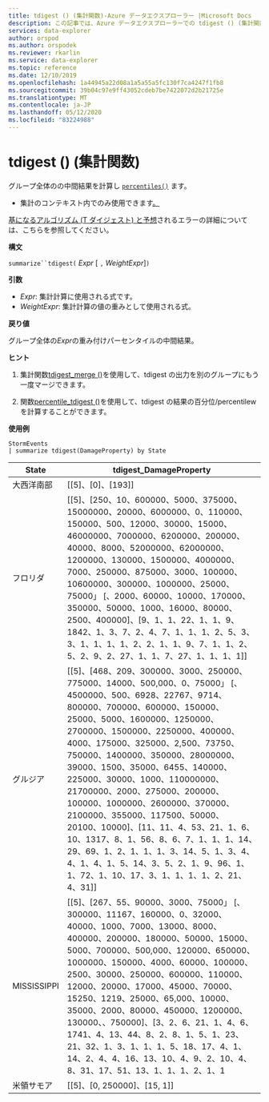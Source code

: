 ```yaml
---
title: tdigest () (集計関数)-Azure データエクスプローラー |Microsoft Docs
description: この記事では、Azure データエクスプローラーでの tdigest () (集計関数) について説明します。
services: data-explorer
author: orspod
ms.author: orspodek
ms.reviewer: rkarlin
ms.service: data-explorer
ms.topic: reference
ms.date: 12/10/2019
ms.openlocfilehash: 1a44945a22d08a1a5a55a5fc130f7ca4247f1fb8
ms.sourcegitcommit: 39b04c97e9ff43052cdeb7be7422072d2b21725e
ms.translationtype: MT
ms.contentlocale: ja-JP
ms.lasthandoff: 05/12/2020
ms.locfileid: "83224988"
---
```

# <a name="tdigest-aggregation-function"></a>tdigest () (集計関数)

グループ全体のの中間結果を計算し [`percentiles()`](percentiles-aggfunction.md) ます。 

* 集計のコンテキスト内でのみ使用できます[。](summarizeoperator.md)

[基になるアルゴリズム (T ダイジェスト) と予想](percentiles-aggfunction.md#estimation-error-in-percentiles)されるエラーの詳細については、こちらを参照してください。

**構文**

`summarize``tdigest(` *Expr* [ `,` *WeightExpr*]`)`

**引数**

* *Expr*: 集計計算に使用される式です。 
* *WeightExpr*: 集計計算の値の重みとして使用される式。

    
**戻り値**

グループ全体の*Expr*の重み付けパーセンタイルの中間結果。
 
 
**ヒント**

1) 集計関数[tdigest_merge ()](tdigest-merge-aggfunction.md)を使用して、tdigest の出力を別のグループにもう一度マージできます。

2) 関数[percentile_tdigest ()](percentile-tdigestfunction.md)を使用して、tdigest の結果の百分位/percentilew を計算することができます。

**使用例**

```kusto
StormEvents
| summarize tdigest(DamageProperty) by State
```

|State|tdigest_DamageProperty|
|---|---|
|大西洋南部|[[5]、[0]、[193]]|
|フロリダ|[[5]、[250、10、600000、5000、375000、15000000、20000、6000000、0、110000、150000、500、12000、30000、15000、46000000、7000000、6200000、200000、40000、8000、52000000、62000000、1200000、130000、1500000、4000000、7000、250000、875000、3000、100000、10600000、300000、1000000、25000、75000」 [、2000、60000、10000、170000、350000、50000、1000、16000、80000、2500、400000]、[9、1、1、22、1、1、9、1842、1、3、7、2、4、7、1、1、1、2、5、3、3、1、1、1、1、2、2、1、1、9、7、1、1、2、5、2、9、2、27、1、1、7、27、1、1、1、1]]|
|グルジア|[[5]、[468、209、300000、3000、250000、775000、14000、500,000、0、75000」 [、4500000、500、6928、22767、9714、800000、700000、600000、150000、25000、5000、1600000、1250000、2700000、1500000、2250000、400000、4000、175000、325000、2,500、73750、750000、1400000、350000、28000000、39000、1500、35000、6455、140000、225000、30000、1000、110000000、21700000、2000、275000、200000、100000、1000000、2600000、370000、2100000、355000、117500、50000、20100、10000]、[11、11、4、53、21、1、6、10、1317、8、1、56、8、6、7、1、1、1、14、29、69、1、2、1、1、1、3、14、5、1、3、4、4、1、4、1、5、14、3、5、2、1、9、96、1、1、72、1、10、17、3、1、1、1、1、2、21、4、31]]|
|MISSISSIPPI|[[5]、[267、55、90000、3000、75000」 [、300000、11167、160000、0、32000、40000、1000、7000、13000、8000、400000、200000、180000、50000、15000、5000、700000、500,000、120000、650000、1000000、150000、4000、60000、100000、2500、30000、250000、600000、110000、12000、20000、17000、45000、70000、15250、1219、25000、65,000、10000、35000、2000、80000、450000、1200000、130000、、750000]、[3、2、6、21、1、4、6、1741、4、13、44、8、2、8、1、5、1、23、21、32、1、3、1、1、1、5、18、17、4、1、14、2、4、4、16、13、10、4、9、2、10、4、8、31、17、51、13、1、1、1、2、1、1|
|米領サモア|[[5]、[0, 250000]、[15, 1]]|